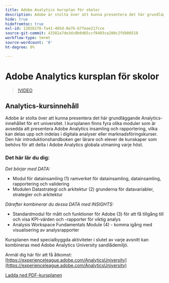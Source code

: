 ```yaml
---
title: Adobe Analytics kursplan för skolor
description: Adobe är stolta över att kunna presentera det här grundläggande Analytics-innehållet för ert universitet. I kursplanen finns fyra olika moduler som är avsedda att presentera Adobe Analytics insamling och rapportering, vilka kan delas upp och indelas i digitala analyser eller marknadsföringskurser. Den här introduktionshandboken ger lärare och elever de kunskaper som behövs för att delta i Adobe Analytics globala utmaning varje höst.
hide: true
hidefromtoc: true
exl-id: 1202b1f6-fa41-465d-8e76-b7feae217cce
source-git-commit: 43382a7de3dc0b0d65ccf8403ce200c2fd980518
workflow-type: tm+mt
source-wordcount: '0'
ht-degree: 0%

---
```


# Adobe Analytics kursplan för skolor

>[!VIDEO](https://video.tv.adobe.com/v/334350/?quality=12&learn=on)

## Analytics-kursinnehåll

Adobe är stolta över att kunna presentera det här grundläggande Analytics-innehållet för ert universitet. I kursplanen finns fyra olika moduler som är avsedda att presentera Adobe Analytics insamling och rapportering, vilka kan delas upp och indelas i digitala analyser eller marknadsföringskurser. Den här introduktionshandboken ger lärare och elever de kunskaper som behövs för att delta i Adobe Analytics globala utmaning varje höst.

### Det här lär du dig:

*Det börjar med DATA:*

* Modul för datainsamling (1) ramverket för datainsamling, datainsamling, rapportering och validering
* Modulen Datastrategi och arkitektur (2) grunderna för datavariabler, strategier och arkitektur

*Därefter kombinerar du dessa DATA med INSIGHTS:*

* Standardmodul för mått och funktioner för Adobe (3) för att få tillgång till och visa KPI-värden och -rapporter för viktig analys
* Analysis Workspace Fundamentals Module (4) - komma igång med visualisering av analysrapporter

Kursplanen med specialbyggda aktiviteter i slutet av varje avsnitt kan kombineras med Adobe Analytics University sandlådemiljö.

Anmäl dig här för att få åtkomst: [https://experienceleague.adobe.com/AnalyticsUniversity](https://experienceleague.adobe.com/AnalyticsUniversity)


[Ladda ned PDF-kursplanen](assets/Adobe-Analytics-Curriculum_2021.pdf)
